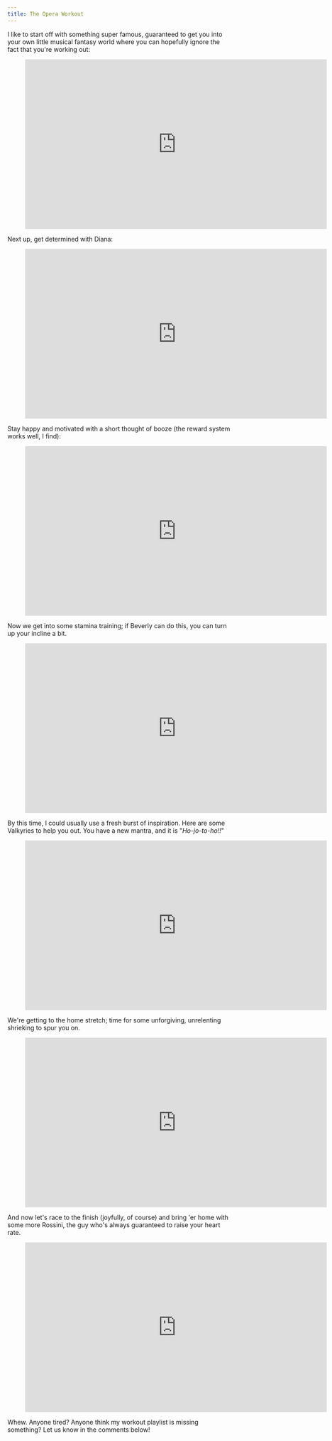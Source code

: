 ```yaml
---
title: The Opera Workout
---
```


I like to start off with something super famous, guaranteed to get you into your own little musical fantasy world where you can hopefully ignore the fact that you're working out:

<figure data-type="video">
<iframe width="680" height="382" src="https://www.youtube.com/embed/c7O91GDWGPU" frameborder="0" allowfullscreen></iframe>
</figure>

Next up, get determined with Diana:

<figure data-type="video">
<iframe width="680" height="382" src="https://www.youtube.com/embed/OLlux8ICOfI" frameborder="0" allowfullscreen></iframe>
</figure>

Stay happy and motivated with a short thought of booze (the reward system works well, I find):

<figure data-type="video">
<iframe width="680" height="382" src="https://www.youtube.com/embed/7T4z6MI4hkU" frameborder="0" allowfullscreen></iframe>
</figure>

Now we get into some stamina training; if Beverly can do this, you can turn up your incline a bit.

<figure data-type="video">
<iframe width="680" height="382" src="https://www.youtube.com/embed/yUPxGcHyVhg" frameborder="0" allowfullscreen></iframe>
</figure>

By this time, I could usually use a fresh burst of inspiration. Here are some Valkyries to help you out. You have a new mantra, and it is "_Ho-jo-to-ho!!_"

<figure data-type="video">
<iframe width="680" height="382" src="https://www.youtube.com/embed/xeRwBiu4wfQ" frameborder="0" allowfullscreen></iframe>
</figure>

We're getting to the home stretch; time for some unforgiving, unrelenting shrieking to spur you on.

<figure data-type="video">
<iframe width="680" height="382" src="https://www.youtube.com/embed/IwHxvRJ_vPM" frameborder="0" allowfullscreen></iframe>
</figure>

And now let's race to the finish (joyfully, of course) and bring 'er home with some more Rossini, the guy who's always guaranteed to raise your heart rate.

<figure data-type="video">
<iframe width="680" height="382" src="https://www.youtube.com/embed/8E0ZoR4tbPE" frameborder="0" allowfullscreen></iframe>
</figure>

Whew. Anyone tired? Anyone think my workout playlist is missing something? Let us know in the comments below!
